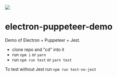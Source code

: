 ![](https://github.com/peterdanis/electron-puppeteer-demo/workflows/Node%20CI/badge.svg)

# electron-puppeteer-demo

Demo of Electron + Puppeteer + Jest.

- clone repo and "cd" into it
- run `npm i` or `yarn`
- run `npm run test` or `yarn test`

To test without Jest run `npm run test-no-jest`
